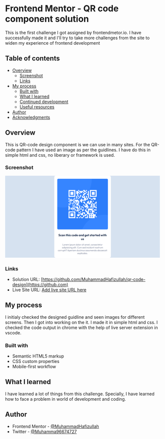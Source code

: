 # Frontend Mentor - QR code component solution
This is the first challenge I got assigned by frontendmetor.io. I have successfully made it and I'll try to take more challenges from the site to widen my experience of frontend development
## Table of contents

- [Overview](#overview)
  - [Screenshot](#screenshot)
  - [Links](#links)
- [My process](#my-process)
  - [Built with](#built-with)
  - [What I learned](#what-i-learned)
  - [Continued development](#continued-development)
  - [Useful resources](#useful-resources)
- [Author](#author)
- [Acknowledgments](#acknowledgments)


## Overview

This is QR-code design component is we can use in many sites. For the QR-code pattern I have used an image as per the guidlines.
I have do this in simple html and css, no liberary or framework is used.




### Screenshot

![qr code component](images/qr-code-component.png)


### Links

- Solution URL: [https://github.com/MuhammadHafizullah/qr-code-design](https://github.com)
- Live Site URL: [Add live site URL here](https://your-live-site-url.com)

## My process

I initialy checked the designed guidline and seen images for different screens. Then I got into working on the it. I made it in simple html and css.
I checked the code output in chrome with the help of live server extension in vscode.



### Built with

- Semantic HTML5 markup
- CSS custom properties
- Mobile-first workflow
## What I learned

I have learned a lot of things from this challenge. Specially, I have learned how to face a problem in world of development and coding.


## Author

- Frontend Mentor - [@MuhammadHafizullah](https://www.frontendmentor.io/profile/MuhammadHafizullah)
- Twitter - [@Muhamma96674727](https://www.twitter.com/Muhamma96674727)

